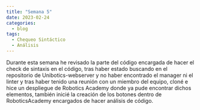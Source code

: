 ```yaml
---
title: "Semana 5"
date: 2023-02-24
categories:
  - blog
tags:
  - Chequeo Sintáctico
  - Análisis
---
```


Durante esta semana he revisado la parte del código encargada de hacer el check de sintaxis en el código, tras haber estado buscando en el repositorio de Unibotics-webserver y no haber encontrado el manager ni el linter y tras haber tenido una reunión con un miembro del equipo, cloné e hice un despliegue de Robotics Academy donde ya pude encontrar dichos elementos, también inicié la creación de los botones dentro de RoboticsAcademy encargados de hacer análisis de código.


